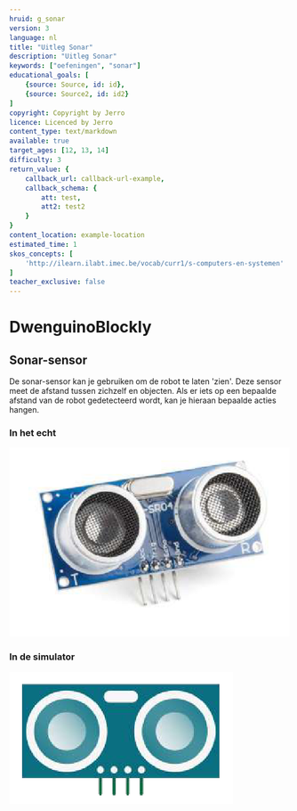 ```yaml
---
hruid: g_sonar
version: 3
language: nl
title: "Uitleg Sonar"
description: "Uitleg Sonar"
keywords: ["oefeningen", "sonar"]
educational_goals: [
    {source: Source, id: id}, 
    {source: Source2, id: id2}
]
copyright: Copyright by Jerro
licence: Licenced by Jerro
content_type: text/markdown
available: true
target_ages: [12, 13, 14]
difficulty: 3
return_value: {
    callback_url: callback-url-example,
    callback_schema: {
        att: test,
        att2: test2
    }
}
content_location: example-location
estimated_time: 1
skos_concepts: [
    'http://ilearn.ilabt.imec.be/vocab/curr1/s-computers-en-systemen'
]
teacher_exclusive: false
---
```

# DwenguinoBlockly
## Sonar-sensor
De sonar-sensor kan je gebruiken om de robot te laten 'zien'. Deze sensor meet de afstand tussen zichzelf en objecten. Als er iets op een bepaalde afstand van de robot gedetecteerd wordt, kan je hieraan bepaalde acties hangen. 

### In het echt

![](embed/sonar.png "Sonar-sensor")

### In de simulator

![](embed/Sonarsim.png "Sonar-sensor simulator")